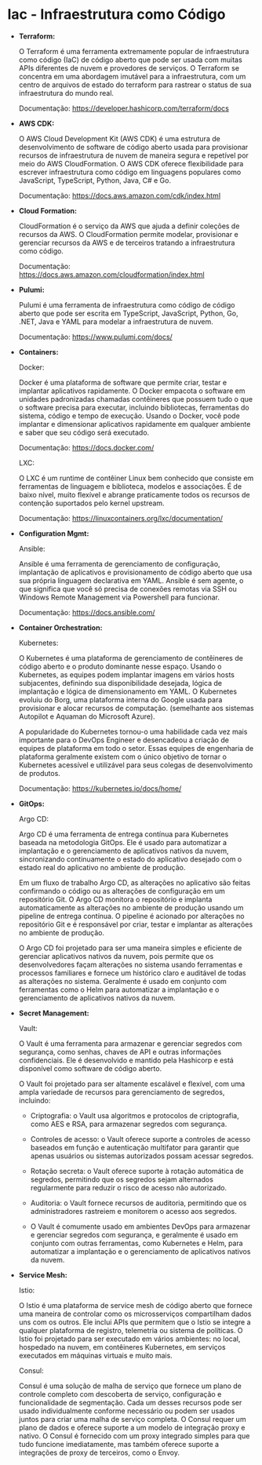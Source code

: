 # **Iac - Infraestrutura como Código**

- **Terraform:**

    O Terraform é uma ferramenta extremamente popular de infraestrutura como código (IaC) de código aberto que pode ser usada com muitas APIs diferentes de nuvem e provedores de serviços. O Terraform se concentra em uma abordagem imutável para a infraestrutura, com um centro de arquivos de estado do terraform para rastrear o status de sua infraestrutura do mundo real.

    Documentação: https://developer.hashicorp.com/terraform/docs

- **AWS CDK:**

    O AWS Cloud Development Kit (AWS CDK) é uma estrutura de desenvolvimento de software de código aberto usada para provisionar recursos de infraestrutura de nuvem de maneira segura e repetível por meio do AWS CloudFormation. O AWS CDK oferece flexibilidade para escrever infraestrutura como código em linguagens populares como JavaScript, TypeScript, Python, Java, C# e Go.

    Documentação: https://docs.aws.amazon.com/cdk/index.html

- **Cloud Formation:**

    CloudFormation é o serviço da AWS que ajuda a definir coleções de recursos da AWS. O CloudFormation permite modelar, provisionar e gerenciar recursos da AWS e de terceiros tratando a infraestrutura como código.

    Documentação: https://docs.aws.amazon.com/cloudformation/index.html

- **Pulumi:**

    Pulumi é uma ferramenta de infraestrutura como código de código aberto que pode ser escrita em TypeScript, JavaScript, Python, Go, .NET, Java e YAML para modelar a infraestrutura de nuvem.

    Documentação: https://www.pulumi.com/docs/

- **Containers:**

    Docker:

    Docker é uma plataforma de software que permite criar, testar e implantar aplicativos rapidamente. O Docker empacota o software em unidades padronizadas chamadas contêineres que possuem tudo o que o software precisa para executar, incluindo bibliotecas, ferramentas do sistema, código e tempo de execução. Usando o Docker, você pode implantar e dimensionar aplicativos rapidamente em qualquer ambiente e saber que seu código será executado.

    Documentação: https://docs.docker.com/

    LXC: 

    O LXC é um runtime de contêiner Linux bem conhecido que consiste em ferramentas de linguagem e biblioteca, modelos e associações. É de baixo nível, muito flexível e abrange praticamente todos os recursos de contenção suportados pelo kernel upstream.

    Documentação: https://linuxcontainers.org/lxc/documentation/

- **Configuration Mgmt:**

    Ansible:

    Ansible é uma ferramenta de gerenciamento de configuração, implantação de aplicativos e provisionamento de código aberto que usa sua própria linguagem declarativa em YAML. Ansible é sem agente, o que significa que você só precisa de conexões remotas via SSH ou Windows Remote Management via Powershell para funcionar.

    Documentação: https://docs.ansible.com/

- **Container Orchestration:**

    Kubernetes:

    O Kubernetes é uma plataforma de gerenciamento de contêineres de código aberto e o produto dominante nesse espaço. Usando o Kubernetes, as equipes podem implantar imagens em vários hosts subjacentes, definindo sua disponibilidade desejada, lógica de implantação e lógica de dimensionamento em YAML. O Kubernetes evoluiu do Borg, uma plataforma interna do Google usada para provisionar e alocar recursos de computação. (semelhante aos sistemas Autopilot e Aquaman do Microsoft Azure).

    A popularidade do Kubernetes tornou-o uma habilidade cada vez mais importante para o DevOps Engineer e desencadeou a criação de equipes de plataforma em todo o setor. Essas equipes de engenharia de plataforma geralmente existem com o único objetivo de tornar o Kubernetes acessível e utilizável para seus colegas de desenvolvimento de produtos.

    Documentação: https://kubernetes.io/docs/home/

- **GitOps:**

    Argo CD:

    Argo CD é uma ferramenta de entrega contínua para Kubernetes baseada na metodologia GitOps. Ele é usado para automatizar a implantação e o gerenciamento de aplicativos nativos da nuvem, sincronizando continuamente o estado do aplicativo desejado com o estado real do aplicativo no ambiente de produção.

    Em um fluxo de trabalho Argo CD, as alterações no aplicativo são feitas confirmando o código ou as alterações de configuração em um repositório Git. O Argo CD monitora o repositório e implanta automaticamente as alterações no ambiente de produção usando um pipeline de entrega contínua. O pipeline é acionado por alterações no repositório Git e é responsável por criar, testar e implantar as alterações no ambiente de produção.

    O Argo CD foi projetado para ser uma maneira simples e eficiente de gerenciar aplicativos nativos da nuvem, pois permite que os desenvolvedores façam alterações no sistema usando ferramentas e processos familiares e fornece um histórico claro e auditável de todas as alterações no sistema. Geralmente é usado em conjunto com ferramentas como o Helm para automatizar a implantação e o gerenciamento de aplicativos nativos da nuvem.

- **Secret Management:**

    Vault:

    O Vault é uma ferramenta para armazenar e gerenciar segredos com segurança, como senhas, chaves de API e outras informações confidenciais. Ele é desenvolvido e mantido pela Hashicorp e está disponível como software de código aberto.

    O Vault foi projetado para ser altamente escalável e flexível, com uma ampla variedade de recursos para gerenciamento de segredos, incluindo:

    - Criptografia: o Vault usa algoritmos e protocolos de criptografia, como AES e RSA, para armazenar segredos com segurança.
    
    - Controles de acesso: o Vault oferece suporte a controles de acesso baseados em função e autenticação multifator para garantir que apenas usuários ou sistemas autorizados possam acessar segredos.

    - Rotação secreta: o Vault oferece suporte à rotação automática de segredos, permitindo que os segredos sejam alternados regularmente para reduzir o risco de acesso não autorizado.
    
    - Auditoria: o Vault fornece recursos de auditoria, permitindo que os administradores rastreiem e monitorem o acesso aos segredos.
    
    - O Vault é comumente usado em ambientes DevOps para armazenar e gerenciar segredos com segurança, e geralmente é usado em conjunto com outras ferramentas, como Kubernetes e Helm, para automatizar a implantação e o gerenciamento de aplicativos nativos da nuvem.

- **Service Mesh:**

    Istio:

    O Istio é uma plataforma de service mesh de código aberto que fornece uma maneira de controlar como os microsserviços compartilham dados uns com os outros. Ele inclui APIs que permitem que o Istio se integre a qualquer plataforma de registro, telemetria ou sistema de políticas. O Istio foi projetado para ser executado em vários ambientes: no local, hospedado na nuvem, em contêineres Kubernetes, em serviços executados em máquinas virtuais e muito mais.

    Consul:

    Consul é uma solução de malha de serviço que fornece um plano de controle completo com descoberta de serviço, configuração e funcionalidade de segmentação. Cada um desses recursos pode ser usado individualmente conforme necessário ou podem ser usados juntos para criar uma malha de serviço completa. O Consul requer um plano de dados e oferece suporte a um modelo de integração proxy e nativo. O Consul é fornecido com um proxy integrado simples para que tudo funcione imediatamente, mas também oferece suporte a integrações de proxy de terceiros, como o Envoy.